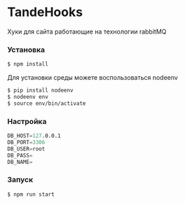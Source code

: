 # TandeHooks

Хуки для сайта работающие на технологии rabbitMQ

### Установка

```sh
$ npm install
```

Для установки среды можете воспользоваться nodeenv

```sh
$ pip install nodeenv
$ nodeenv env
$ source env/bin/activate
```

### Настройка

```s
DB_HOST=127.0.0.1
DB_PORT=3306
DB_USER=root
DB_PASS=
DB_NAME=
```

### Запуск

```sh
$ npm run start
```
